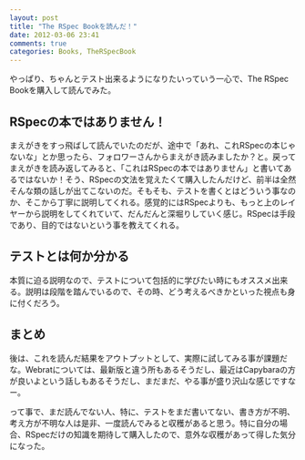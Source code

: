 ```yaml
---
layout: post
title: "The RSpec Bookを読んだ！"
date: 2012-03-06 23:41
comments: true
categories: Books, TheRSpecBook
---
```


やっぱり、ちゃんとテスト出来るようになりたいっていう一心で、The RSpec Bookを購入して読んでみた。

<!-- more -->

## RSpecの本ではありません！

まえがきをすっ飛ばして読んでいたのだが、途中で「あれ、これRSpecの本じゃないな」とか思ったら、フォロワーさんからまえがき読みましたか？と。戻ってまえがきを読み返してみると、「これはRSpecの本ではありません」と書いてあるではないか！そう、RSpecの文法を覚えたくて購入したんだけど、前半は全然そんな類の話しが出てこないのだ。そもそも、テストを書くとはどういう事なのか、そこから丁寧に説明してくれる。感覚的にはRSpecよりも、もっと上のレイヤーから説明をしてくれていて、だんだんと深堀りしていく感じ。RSpecは手段であり、目的ではないという事を教えてくれる。

## テストとは何か分かる

本質に迫る説明なので、テストについて包括的に学びたい時にもオススメ出来る。説明は段階を踏んでいるので、その時、どう考えるべきかといった視点も身に付くだろう。

## まとめ

後は、これを読んだ結果をアウトプットとして、実際に試してみる事が課題だな。Webratについては、最新版と違う所もあるそうだし、最近はCapybaraの方が良いよという話しもあるそうだし、まだまだ、やる事が盛り沢山な感じですなー。

って事で、まだ読んでない人、特に、テストをまだ書いてない、書き方が不明、考え方が不明な人は是非、一度読んでみると収穫があると思う。特に自分の場合、RSpecだけの知識を期待して購入したので、意外な収穫があって得した気分になった。	